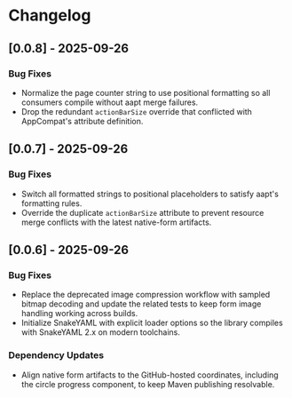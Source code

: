 # Changelog

## [0.0.8] - 2025-09-26
### Bug Fixes
- Normalize the page counter string to use positional formatting so all
  consumers compile without aapt merge failures.
- Drop the redundant `actionBarSize` override that conflicted with
  AppCompat's attribute definition.

## [0.0.7] - 2025-09-26
### Bug Fixes
- Switch all formatted strings to positional placeholders to satisfy
  aapt's formatting rules.
- Override the duplicate `actionBarSize` attribute to prevent resource
  merge conflicts with the latest native-form artifacts.

## [0.0.6] - 2025-09-26
### Bug Fixes
- Replace the deprecated image compression workflow with sampled bitmap decoding and
  update the related tests to keep form image handling working across builds.
- Initialize SnakeYAML with explicit loader options so the library compiles with
  SnakeYAML 2.x on modern toolchains.

### Dependency Updates
- Align native form artifacts to the GitHub-hosted coordinates, including the
  circle progress component, to keep Maven publishing resolvable.
